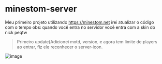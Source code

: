 # minestom-server

Meu primeiro projeto utilizando https://minestom.net
irei atualizar o código com o tempo
obs: quando você entra no servidor você entra com a skin do nick peqtw

> Primeiro update(Adicionei motd, version, e agora tem limite de players ao entrar, fiz ele reconhecer o server-icon.

![image](https://github.com/user-attachments/assets/ef0eec92-5b8f-43b3-8c96-0adfb178cfce)
